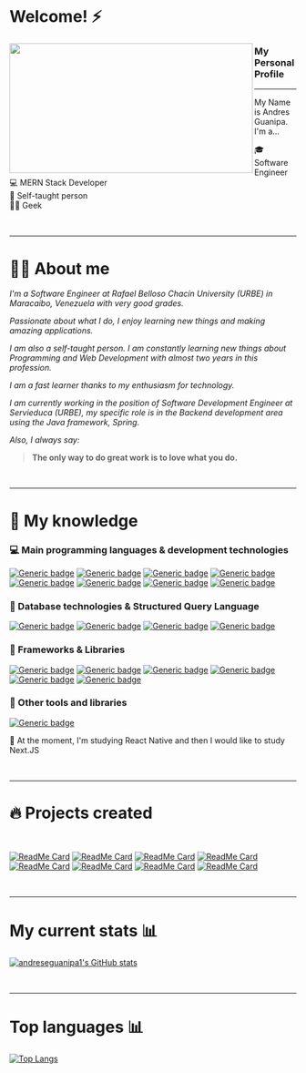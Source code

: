 # Welcome! ⚡ 

<p>
  <img align="left" width="427" height="228" src="https://blog.dankicode.com/wp-content/uploads/2018/03/introdu%C3%A7%C3%A3o-ao-javascript.png">
  
### My Personal Profile 
---

My Name is Andres Guanipa.  I'm a...

:mortar_board: Software Engineer<br>
:computer: MERN Stack Developer <br>
:book: Self-taught person <br>
👨‍💻 Geek <br>
</p>

<br> 

---

# 👨‍💼 About me

*I'm a Software Engineer at Rafael Belloso Chacín University (URBE) in Maracaibo, Venezuela with very good grades.*

*Passionate about what I do, I enjoy learning new things and making amazing applications.*

*I am also a self-taught person. I am constantly learning new things about Programming and Web Development with almost two years in this profession.*

*I am a fast learner thanks to my enthusiasm for technology.*

*I am currently working in the position of Software Development Engineer at Servieduca (URBE), my specific role is in the Backend development area using the Java framework, Spring.*

*Also, I always say:*

>**The only way to do great work is to love what you do.**

<br>

---

# 🧠 My knowledge
### :computer: Main programming languages & development technologies
[![Generic badge](https://img.shields.io/badge/JavaScript-85%25-brightgreen.svg?style=flat&logo=javascript)](https://javascript.info/)
[![Generic badge](https://img.shields.io/badge/NodeJS-80%25-brightgreen.svg?style=flat&logo=Node.js)](https://nodejs.org/)
[![Generic badge](https://img.shields.io/badge/PHP-75%25-brightgreen.svg?style=flat&logo=php)](https://www.php.net/)
[![Generic badge](https://img.shields.io/badge/Python-50%25-brightgreen.svg?style=flat&logo=python)](https://www.python.org/)
[![Generic badge](https://img.shields.io/badge/TypeScript-70%25-brightgreen.svg?style=flat&logo=typescript)](https://www.typescriptlang.org/docs/home.html)
[![Generic badge](https://img.shields.io/badge/HTML5-88%25-brightgreen.svg?style=flat&logo=html5)](https://html.spec.whatwg.org/multipage/)
[![Generic badge](https://img.shields.io/badge/JSON-85%25-brightgreen.svg?style=flat&logo=json)](https://www.json.org/json-en.html)
[![Generic badge](https://img.shields.io/badge/NPM-✓-brightgreen.svg?style=flat&logo=npm)](https://www.npmjs.com/~jasp402)
<br>
### :floppy_disk: Database technologies & Structured Query Language
[![Generic badge](https://img.shields.io/badge/MongoDB-70%25-brightgreen.svg?style=flat&labelColor=40A4C4&logo=mongodb)](https://docs.mongodb.com/)
[![Generic badge](https://img.shields.io/badge/MySQL-80%25-brightgreen.svg?style=flat&labelColor=40A4C4&logo=mysql)](https://shields.io/)
[![Generic badge](https://img.shields.io/badge/PostgreSQL-60%25-brightgreen.svg?style=flat&labelColor=40A4C4&logo=postgresql)](https://shields.io/)
[![Generic badge](https://img.shields.io/badge/IndexedDB-✓-brightgreen.svg?style=flat&labelColor=106d9f)](https://developer.mozilla.org/es/docs/Web/API/IndexedDB_API)
<br>
### :wrench: Frameworks & Libraries
[![Generic badge](https://img.shields.io/badge/ReactJS-70%25-brightgreen.svg?style=flat&labelColor=106d9f&logo=react)](https://shields.io/)
[![Generic badge](https://img.shields.io/badge/ExpressJS-80%25-brightgreen.svg?style=flat&labelColor=106d9f&logo=express)](https://shields.io/)
[![Generic badge](https://img.shields.io/badge/Bootstrap-✓-brightgreen.svg?style=flat&labelColor=106d9f&logo=bootstrap)](https://shields.io/)
[![Generic badge](https://img.shields.io/badge/GIT-✓-brightgreen.svg?style=flat&labelColor=106d9f&logo=git)](https://shields.io/)
[![Generic badge](https://img.shields.io/badge/Nodemon-✓-brightgreen.svg?style=flat&labelColor=106d9f&logo=nodemon)](https://shields.io/)
[![Generic badge](https://img.shields.io/badge/WordPress-✓-brightgreen.svg?style=flat&labelColor=106d9f&logo=wordpress)](https://shields.io/)
<br>
### :paperclip: Other tools and libraries
[![Generic badge](https://img.shields.io/badge/Sequelize-✓-brightgreen.svg?style=flat&labelColor=106d9f)](https://sequelize.org/)


🏃‍ At the moment, I'm studying React Native and then I would like to study Next.JS

<br>

---

# 🔥 Projects created

<br>

[![ReadMe Card](https://github-readme-stats.vercel.app/api/pin/?username=adrianjm1&repo=Backend-Drugstore)](https://github.com/Adrianjm1/Backend-Drugstore/tree/backendAG)
[![ReadMe Card](https://github-readme-stats.vercel.app/api/pin/?username=Adrianjm1&repo=Front-End-Drugstore)](https://github.com/Adrianjm1/Front-End-Drugstore/tree/frontAG)
[![ReadMe Card](https://github-readme-stats.vercel.app/api/pin/?username=Adrianjm1&repo=Sistema-de-cobranzas)](https://github.com/Adrianjm1/Sistema-de-cobranzas/tree/contributionsAndres)
[![ReadMe Card](https://github-readme-stats.vercel.app/api/pin/?username=Adrianjm1&repo=Sistema-lagomall-frontEnd)](https://github.com/Adrianjm1/Sistema-lagomall-frontEnd/tree/FrontAndres)
[![ReadMe Card](https://github-readme-stats.vercel.app/api/pin/?username=andresguanipa&repo=calculator-IOS)](https://github.com/andreseguanipa1/calculator-IOS)
[![ReadMe Card](https://github-readme-stats.vercel.app/api/pin/?username=andresguanipa&repo=react-native-cotizador)](https://github.com/andreseguanipa1/react-native-cotizador)
[![ReadMe Card](https://github-readme-stats.vercel.app/api/pin/?username=andresguanipa&repo=node-chat)](https://github.com/andreseguanipa1/node-chat)
[![ReadMe Card](https://github-readme-stats.vercel.app/api/pin/?username=andresguanipa&repo=react-gifexpertapp)](https://github.com/andreseguanipa1/react-gifexpertapp)

<br>

---

# My current stats 📊
[![andreseguanipa1's GitHub stats](https://github-readme-stats.vercel.app/api?username=andresguanipa&show_icons=true&theme=algolia)](https://github.com/anuraghazra/github-readme-stats)

<br>

---

# Top languages 📊
[![Top Langs](https://github-readme-stats.vercel.app/api/top-langs/?username=andresguanipa&layout=compact&theme=algolia)](https://github.com/anuraghazra/github-readme-stats)
